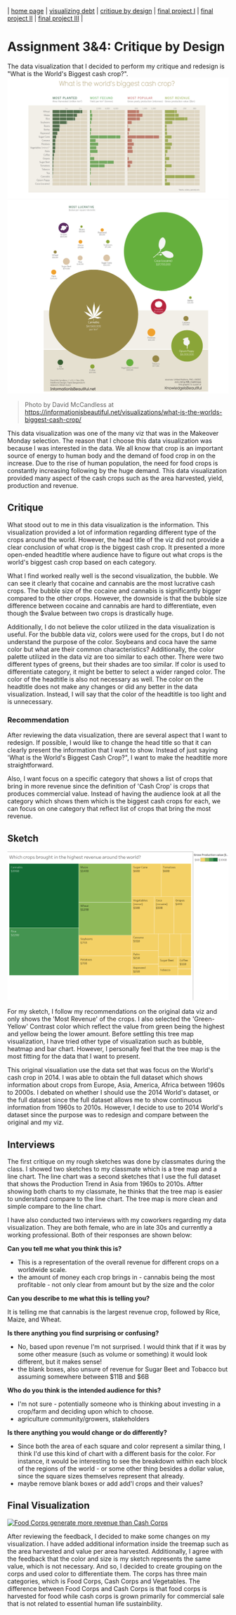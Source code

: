 | [home page](https://nilong96.github.io/portfolio/) | [visualizing debt](visualizing-government-debt) | [critique by design](critique-by-design) | [final project I](final-project-part-one) | [final project II](final-project-part-two) | [final project III](final-project-part-three) |

# Assignment 3&4: Critique by Design

The data visualization that I decided to perform my critique and redesign is "What is the World's Biggest cash crop?". 
![first viz](photo1.png)
![second viz](photo2.png)
> Photo by David McCandless at https://informationisbeautiful.net/visualizations/what-is-the-worlds-biggest-cash-crop/

This data visualization was one of the many viz that was in the Makeover Monday selection. The reason that I choose this data visualization was because I was interested in the data. We all know that crop is an important source of energy to human body and the demand of food crop in on the increase. Due to the rise of human population, the need for food crops is constantly increasing following by the huge demand. This data visualization provided many aspect of the cash crops such as the area harvested, yield, production and revenue. 


## Critique
What stood out to me in this data visualization is the information. This visualization provided a lot of information regarding different type of the crops around the world. However, the head title of the viz did not provide a clear conclusion of what crop is the biggest cash crop. It presented a more open-ended headtitle where audience have to figure out what crops is the world's biggest cash crop based on each category.

What I find worked really well is the second visualization, the bubble. We can see it clearly that cocaine and cannabis are the most lucrative cash crops. The bubble size of the cocaine and cannabis is significantly bigger compared to the other crops. However, the downside is that the bubble size difference between cocaine and cannabis are hard to differentiate, even though the $value between two crops is drastically huge. 

Additionally, I do not believe the color utilized in the data visualization is useful. For the bubble data viz, colors were used for the crops, but I do not understand the purpose of the color. Soybeans and coca have the same color but what are their common characteristics? Additionally, the color palette utilized in the data viz are too similar to each other. There were two different types of greens, but their shades are too similar. If color is used to differentiate category, it might be better to select a wider ranged color. The color of the headtitle is also not necessary as well. The color on the headtitle does not make any changes or did any better in the data visualization. Instead, I will say that the color of the headtitle is too light and is unnecessary. 

### Recommendation
After reviewing the data visualization, there are several aspect that I want to redesign. If possible, I would like to change the head title so that it can clearly present the information that I want to show. Instead of just saying 'What is the World's Biggest Cash Crop?", I want to make the headtitle more straightforward. 

Also, I want focus on a specific category that shows a list of crops that bring in more revenue since the definition of 'Cash Crop' is crops that produces commercial value. Instead of having the audience look at all the category which shows them which is the biggest cash crops for each, we can focus on one category that reflect list of crops that bring the most revenue.

## Sketch
![third viz](sketch.png)

For my sketch, I follow my recommendations on the original data viz and only shows the 'Most Revenue' of the crops. I also selected the 'Green-Yellow' Contrast color which reflect the value from green being the highest and yellow being the lower amount. Before settling this tree map visualization, I have tried other type of visualization such as bubble, heatmap and bar chart. However, I personally feel that the tree map is the most fitting for the data that I want to present.

This original visualiation use the data set that was focus on the World's cash crop in 2014. I was able to obtain the full dataset which shows information about crops from Europe, Asia, America, Africa between 1960s to 2000s. I debated on whether I should use the 2014 World's dataset, or the full dataset since the full dataset allows me to show continuous information from 1960s to 2010s. However, I decide to use to 2014 World's dataset since the purpose was to redesign and compare between the original and my viz.


## Interviews

The first critique on my rough sketches was done by classmates during the class. I showed two sketches to my classmate which is a tree map and a line chart. The line chart was a second sketches that I use the full dataset that shows the Production Trend in Asia from 1960s to 2010s. Aftter showing both charts to my classmate, he thinks that the tree map is easier to understand compare to the line chart. The tree map is more clean and simple compare to the line chart.

I have also conducted two interviews with my coworkers regarding my data visualization. They are both female, who are in late 30s and currently a working professional. Both of their responses are shown below:


**Can you tell me what you think this is?**

* This is a representation of the overall revenue for different crops on a worldwide scale.
* the amount of money each crop brings in - cannabis being the most profitable - not only clear from amount but by the size and the color

**Can you describe to me what this is telling you?**

It is telling me that cannabis is the largest revenue crop, followed by Rice, Maize, and Wheat.

**Is there anything you find surprising or confusing?**

* No, based upon revenue I'm not surprised. I would think that if it was by some other measure (such as volume or something) it would look different, but it makes sense!
* the blank boxes, also unsure of revenue for Sugar Beet and Tobacco but assuming somewhere between $11B and $6B

**Who do you think is the intended audience for this?**

* I'm not sure - potentially someone who is thinking about investing in a crop/farm and deciding upon which to choose.
* agriculture community/growers, stakeholders

**Is there anything you would change or do differently?**

* Since both the area of each square and color represent a similar thing, I think I'd use this kind of chart with a different basis for the color. For instance, it would be interesting to see the breakdown within each block of the regions of the world - or some other thing besides a dollar value, since the square sizes themselves represent that already.
* maybe remove blank boxes or add add'l crops and their values?


## Final Visualization
<div class='tableauPlaceholder' id='viz1707278352882' style='position: relative'><noscript><a href='#'><img alt='Food Corps generate more revenue than Cash Corps ' src='https:&#47;&#47;public.tableau.com&#47;static&#47;images&#47;As&#47;Assignment3_ShiouWeeiOng&#47;Sheet12&#47;1_rss.png' style='border: none' /></a></noscript><object class='tableauViz'  style='display:none;'><param name='host_url' value='https%3A%2F%2Fpublic.tableau.com%2F' /> <param name='embed_code_version' value='3' /> <param name='site_root' value='' /><param name='name' value='Assignment3_ShiouWeeiOng&#47;Sheet12' /><param name='tabs' value='no' /><param name='toolbar' value='yes' /><param name='static_image' value='https:&#47;&#47;public.tableau.com&#47;static&#47;images&#47;As&#47;Assignment3_ShiouWeeiOng&#47;Sheet12&#47;1.png' /> <param name='animate_transition' value='yes' /><param name='display_static_image' value='yes' /><param name='display_spinner' value='yes' /><param name='display_overlay' value='yes' /><param name='display_count' value='yes' /><param name='language' value='en-US' /><param name='filter' value='publish=yes' /></object></div>                
<script type='text/javascript'>                    
var divElement = document.getElementById('viz1707278352882');                    
var vizElement = divElement.getElementsByTagName('object')[0];                    
vizElement.style.width='100%';vizElement.style.height=(divElement.offsetWidth*0.75)+'px';                    
var scriptElement = document.createElement('script');                    
scriptElement.src = 'https://public.tableau.com/javascripts/api/viz_v1.js';                    vizElement.parentNode.insertBefore(scriptElement, vizElement);                
</script>


After reviewing the feedback, I decided to make some changes on my visualization. I have added additional information inside the treemap such as the area harvested and value per area harvested. Additionally, I agree with the feedback that the color and size is my sketch represents the same value, which is not necessary. And so, I decided to create grouping on the corps and used color to differentiate them. The corps has three main categories, which is Food Corps, Cash Corps and Vegetables. The difference between Food Corps and Cash Corps is that food corps is harvested for food while cash corps is grown primarily for commercial sale that is not related to essential human life sustainbility.



